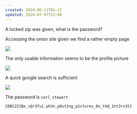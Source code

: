 ```yaml
---
created: 2024-06-11T01:17
updated: 2024-07-07T23:08
---
```


A locked zip was given, what is the password?

Accessing the onion site given we find a rather empty page

![](https://res.cloudinary.com/kumonochisanaka/image/upload/v1718083485/2024/06/feddfb041807780fe0995dd4bfd9f1a4.png)

The only usable information seems to be the profile picture

![](https://res.cloudinary.com/kumonochisanaka/image/upload/v1718083486/2024/06/394eefe79b27302c0bb4f94f677861e5.webp)

A quick google search is sufficient

![](https://res.cloudinary.com/kumonochisanaka/image/upload/v1718083486/2024/06/d472d89b826d580937ad198a140b9df2.png)

The password is `carl_stewart`

```text
CDDC22{Be_c@r3fu1_wh3n_p0st1ng_p1ctures_0n_th@_1nt3rn3t}
```
